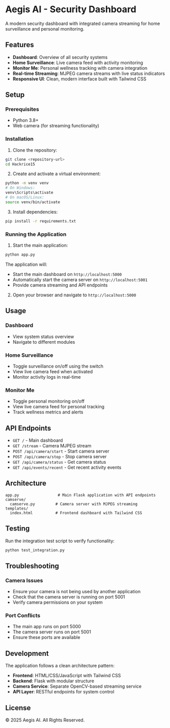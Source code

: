 # Aegis AI - Security Dashboard

A modern security dashboard with integrated camera streaming for home surveillance and personal monitoring.

## Features

- **Dashboard**: Overview of all security systems
- **Home Surveillance**: Live camera feed with activity monitoring
- **Monitor Me**: Personal wellness tracking with camera integration
- **Real-time Streaming**: MJPEG camera streams with live status indicators
- **Responsive UI**: Clean, modern interface built with Tailwind CSS

## Setup

### Prerequisites

- Python 3.8+
- Web camera (for streaming functionality)

### Installation

1. Clone the repository:
```bash
git clone <repository-url>
cd Hackrice15
```

2. Create and activate a virtual environment:
```bash
python -m venv venv
# On Windows:
venv\Scripts\activate
# On macOS/Linux:
source venv/bin/activate
```

3. Install dependencies:
```bash
pip install -r requirements.txt
```

### Running the Application

1. Start the main application:
```bash
python app.py
```

The application will:
- Start the main dashboard on `http://localhost:5000`
- Automatically start the camera server on `http://localhost:5001`
- Provide camera streaming and API endpoints

2. Open your browser and navigate to `http://localhost:5000`

## Usage

### Dashboard
- View system status overview
- Navigate to different modules

### Home Surveillance
- Toggle surveillance on/off using the switch
- View live camera feed when activated
- Monitor activity logs in real-time

### Monitor Me
- Toggle personal monitoring on/off
- View live camera feed for personal tracking
- Track wellness metrics and alerts

## API Endpoints

- `GET /` - Main dashboard
- `GET /stream` - Camera MJPEG stream
- `POST /api/camera/start` - Start camera server
- `POST /api/camera/stop` - Stop camera server
- `GET /api/camera/status` - Get camera status
- `GET /api/events/recent` - Get recent activity events

## Architecture

```
app.py                 # Main Flask application with API endpoints
camserve/
  camserve.py         # Camera server with MJPEG streaming
templates/
  index.html          # Frontend dashboard with Tailwind CSS
```

## Testing

Run the integration test script to verify functionality:
```bash
python test_integration.py
```

## Troubleshooting

### Camera Issues
- Ensure your camera is not being used by another application
- Check that the camera server is running on port 5001
- Verify camera permissions on your system

### Port Conflicts
- The main app runs on port 5000
- The camera server runs on port 5001
- Ensure these ports are available

## Development

The application follows a clean architecture pattern:
- **Frontend**: HTML/CSS/JavaScript with Tailwind CSS
- **Backend**: Flask with modular structure
- **Camera Service**: Separate OpenCV-based streaming service
- **API Layer**: RESTful endpoints for system control

## License

© 2025 Aegis AI. All Rights Reserved.
